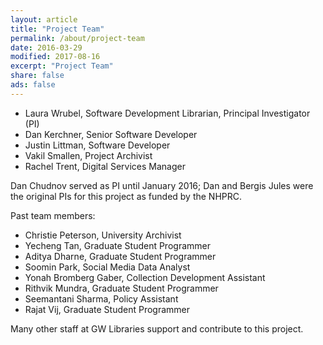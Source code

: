 ```yaml
---
layout: article
title: "Project Team"
permalink: /about/project-team
date: 2016-03-29
modified: 2017-08-16
excerpt: "Project Team"
share: false
ads: false
---
```


* Laura Wrubel, Software Development Librarian, Principal Investigator (PI)
* Dan Kerchner, Senior Software Developer
* Justin Littman, Software Developer
* Vakil Smallen, Project Archivist
* Rachel Trent, Digital Services Manager

Dan Chudnov served as PI until January 2016; Dan and Bergis Jules were the original PIs for this project as funded by the NHPRC.

Past team members:
* Christie Peterson, University Archivist
* Yecheng Tan, Graduate Student Programmer
* Aditya Dharne, Graduate Student Programmer
* Soomin Park, Social Media Data Analyst
* Yonah Bromberg Gaber, Collection Development Assistant
* Rithvik Mundra, Graduate Student Programmer
* Seemantani Sharma, Policy Assistant
* Rajat Vij, Graduate Student Programmer

Many other staff at GW Libraries support and contribute to this project. 

